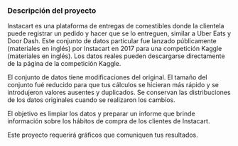 ### Descripción del proyecto

Instacart es una plataforma de entregas de comestibles donde la clientela puede registrar un pedido y hacer que se lo entreguen, similar a Uber Eats y Door Dash. Este conjunto de datos particular fue lanzado públicamente (materiales en inglés) por Instacart en 2017 para una competición Kaggle (materiales en inglés). Los datos reales pueden descargarse directamente de la página de la competición Kaggle.

El conjunto de datos tiene modificaciones del original. El tamaño del conjunto fué reducido para que tus cálculos se hicieran más rápido y se introdujeron valores ausentes y duplicados. Se conservan las distribuciones de los datos originales cuando se realizaron los cambios.

El objetivo es limpiar los datos y preparar un informe que brinde información sobre los hábitos de compra de los clientes de Instacart.

Este proyecto requerirá gráficos que comuniquen tus resultados.
